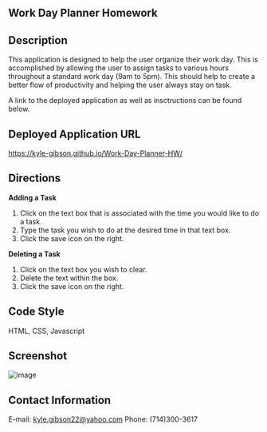 **Work Day Planner Homework**
----------------

**Description**
----------------
This application is designed to help the user organize their work day. This is accomplished by 
allowing the user to assign tasks to various hours throughout a standard work day (9am to 5pm). This should help to create a better flow of productivity and helping the user always stay on task. 

A link to the deployed application as well as insctructions can be found below. 

**Deployed Application URL**
----------------
https://kyle-gibson.github.io/Work-Day-Planner-HW/

**Directions**
----------------
**Adding a Task**

1. Click on the text box that is associated with the time you would like to do a task. 
2. Type the task you wish to do at the desired time in that text box. 
3. Click the save icon on the right. 

**Deleting a Task**

1. Click on the text box you wish to clear. 
2. Delete the text within the box.
3. Click the save icon on the right.

**Code Style**
----------------
HTML,
CSS,
Javascript

**Screenshot**
----------------
![image](https://github.com/kylegibson0827/Work-Day-Planner-HW/blob/main/assets/instructionSS.png)

**Contact Information**
----------------
E-mail: kyle.gibson22@yahoo.com
Phone: (714)300-3617

